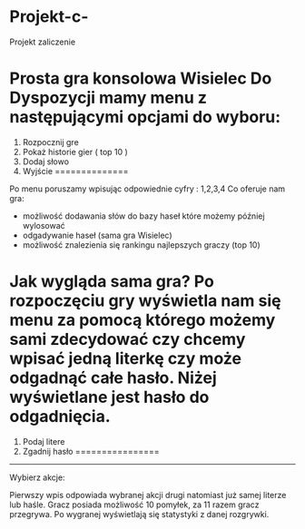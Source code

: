 # Projekt-c-
Projekt zaliczenie

Prosta gra konsolowa Wisielec
Do Dyspozycji mamy menu z następującymi opcjami do wyboru:
==============
1. Rozpocznij gre
2. Pokaż historie gier ( top 10 )
3. Dodaj słowo
4. Wyjście
==============

Po menu poruszamy wpisując odpowiednie cyfry : 1,2,3,4
Co oferuje nam gra:
- możliwość dodawania słów do bazy haseł które możemy później wylosować
- odgadywanie haseł (sama gra Wisielec)
- możliwość znalezienia się rankingu najlepszych graczy (top 10)

Jak wygląda sama gra?
Po rozpoczęciu gry wyświetla nam się menu za pomocą którego możemy sami zdecydować czy chcemy wpisać jedną
literkę czy może odgadnąć całe hasło. Niżej wyświetlane jest hasło do odgadnięcia.
================
1. Podaj litere
2. Zgadnij hasło
================
___ ___ __ ___ ___ ___ ___ ___

Wybierz akcje: 


Pierwszy wpis odpowiada wybranej akcji drugi natomiast już samej literze lub haśle.
Gracz posiada możliwość 10 pomyłek, za 11 razem gracz przegrywa.
Po wygranej wyświetlają się statystyki z danej rozgrywki.



